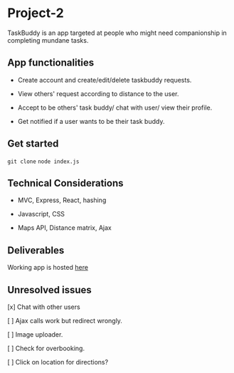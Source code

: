 # Project-2
TaskBuddy is an app targeted at people who might need companionship in completing mundane tasks.

## App functionalities
* Create account and create/edit/delete taskbuddy requests.

* View others' request according to distance to the user.

* Accept to be others' task buddy/ chat with user/ view their profile.

* Get notified if a user wants to be their task buddy.


## Get started

`git clone`
`node index.js`


## Technical Considerations
* MVC, Express, React, hashing

* Javascript, CSS

* Maps API, Distance matrix, Ajax


## Deliverables
Working app is hosted [here](https://taskbuddy-project2.herokuapp.com/)

## Unresolved issues
[x] Chat with other users

[ ] Ajax calls work but redirect wrongly.

[ ] Image uploader.

[ ] Check for overbooking.

[ ] Click on location for directions?